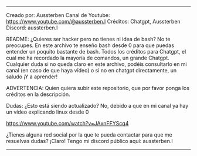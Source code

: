 ____________________________________

Creado por: Aussterben
Canal de Youtube: https://www.youtube.com/@aussterben.l
Créditos: Chatgpt, Aussterben
Discord: aussterben.l

README: ¿Quieres ser hacker pero no tienes ni idea de bash? No te preocupes. En este archivo te enseño bash desde 0 para que puedas entender un poquito bastante de bash.
Todos los créditos para Chatgpt, el cual me ha recordado la mayoría de comandos, un grande Chatgpt. Cualquier duda si no queda claro en este archivo, podéis consultarlo en mi canal
(en caso de que haya vídeo) o si no en chatgpt directamente, un saludo ¡Y a aprender!

ADVERTENCIA: Quien quiera subir este repositorio, que por favor ponga los créditos en la descripción.

Dudas: 
¿Esto está siendo actualizado?
No, debido a que en mi canal ya hay un vídeo explicando linux desde 0

https://www.youtube.com/watch?v=JAxnFFYScq4

¿Tienes alguna red social por la que te pueda contactar para que me resuelvas dudas?
¡Claro! Tengo mi discord público aquí: aussterben.l

____________________________________
